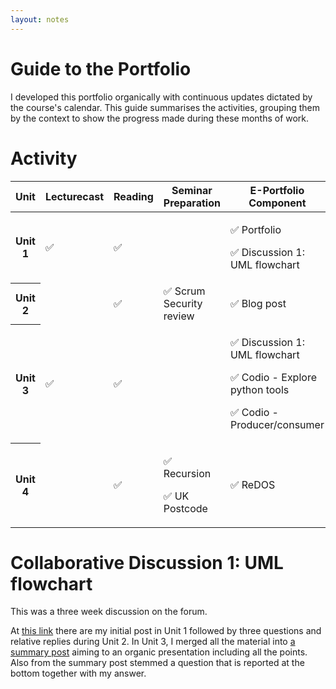 ```yaml
---
layout: notes
---
```

# Guide to the Portfolio

I developed this portfolio organically with continuous updates dictated by the course's calendar. This guide summarises the activities, grouping them by the context to show the progress made during these months of work.

# Activity

<table class="table table-responsive text-center">
  <thead>
    <tr>
      <th scope="col">Unit</th>
      <th scope="col">Lecturecast</th>
      <th scope="col">Reading</th>
      <th scope="col">Seminar Preparation</th>
      <th scope="col">E-Portfolio Component</th>
      <th scope="col">Seminar</th>
      <th scope="col">Team discussion</th>
    </tr>
  </thead>
  <tbody>
    <tr>
      <!-- Unit -->
      <th scope="row">Unit 1</th>
      <!-- Lecturecast -->
      <td>✅</td>
      <!-- Reading -->
      <td>✅</td>
      <!-- Seminar Preparation-->
      <td></td>
      <!-- E-Portfolio Component -->
      <td>
        <p>✅ Portfolio</p>
        <p>✅ Discussion 1: UML flowchart</p>
      </td>
      <!-- Seminar -->
      <td>✅</td>
      <!-- Team discussion -->
      <td></td>
    </tr>
    <tr>
      <!-- Unit -->
      <th scope="row">Unit 2</th>
      <!-- Lecturecast -->
      <td></td>
      <!-- Reading -->
      <td>✅</td>
      <!-- Seminar Preparation-->
      <td>✅ Scrum Security review</td>
      <!-- E-Portfolio Component -->
      <td>✅ Blog post</td>
      <!-- Seminar -->
      <td>✅</td>
      <!-- Team discussion -->
      <td></td>
    </tr>
    <tr>
      <!-- Unit -->
      <th scope="row">Unit 3</th>
      <!-- Lecturecast -->
      <td>✅</td>
      <!-- Reading -->
      <td>✅</td>
      <!-- Seminar Preparation-->
      <td></td>
      <!-- E-Portfolio Component -->
      <td>
        <p>✅ Discussion 1: UML flowchart</p>
        <p>✅ Codio - Explore python tools</p>
        <p>✅ Codio - Producer/consumer</p>
      </td>
      <!-- Seminar -->
      <td></td>
      <!-- Team discussion -->
      <td>✅ What is a Secure Programming Language?</td>
    </tr>
    <tr>
      <!-- Unit -->
      <th scope="row">Unit 4</th>
      <!-- Lecturecast -->
      <td></td>
      <!-- Reading -->
      <td>✅</td>
      <!-- Seminar Preparation-->
      <td>
        <p>✅ Recursion</p>
        <p>✅ UK Postcode</p>
      </td>
      <!-- E-Portfolio Component -->
      <td>✅ ReDOS</td>
      <!-- Seminar -->
      <td>✅</td>
      <!-- Team discussion -->
      <td></td>
    </tr>
  </tbody>
</table>

# Collaborative Discussion 1: UML flowchart

This was a three week discussion on the forum.

At [this link](../unit1) there are my initial post in Unit 1 followed by three questions and relative replies during Unit 2. In Unit 3, I merged all the material into [a summary post](../unit3/csrf-attack-summary) aiming to an organic presentation including all the points. Also from the summary post stemmed a question that is reported at the bottom together with my answer.
